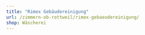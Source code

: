 ```yaml
---
title: "Rimex Gebäudereinigung"
url: /zimmern-ob-rottweil/rimex-gebaeudereinigung/
shop: Wäscherei
---
```

